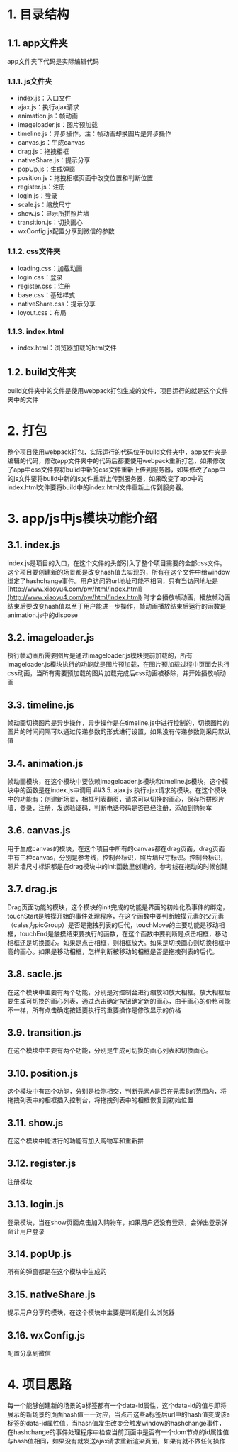 # 1. 目录结构
## 1.1. app文件夹
app文件夹下代码是实际编辑代码
### 1.1.1. js文件夹
- index.js：入口文件
- ajax.js：执行ajax请求
- animation.js：帧动画
- imageloader.js：图片预加载
- timeline.js：异步操作。注：帧动画却换图片是异步操作
- canvas.js：生成canvas
- drag.js：拖拽相框
- nativeShare.js：提示分享
- popUp.js：生成弹窗
- position.js：拖拽相框页面中改变位置和判断位置
- register.js：注册
- login.js：登录
- scale.js：缩放尺寸
- show.js：显示所拼照片墙
- transition.js：切换画心
- wxConfig.js配置分享到微信的参数
### 1.1.2. css文件夹
- loading.css：加载动画
- login.css：登录
- register.css：注册
- base.css：基础样式
- nativeShare.css：提示分享
- loyout.css：布局
### 1.1.3. index.html
- index.html：浏览器加载的html文件

## 1.2. build文件夹
build文件夹中的文件是使用webpack打包生成的文件，项目运行的就是这个文件夹中的文件
# 2. 打包
整个项目使用webpack打包，实际运行的代码位于build文件夹中，app文件夹是编辑的代码，修改app文件夹中的代码后都要使用webpack重新打包，如果修改了app中css文件要将bulid中新的css文件重新上传到服务器，如果修改了app中的js文件要将bulid中新的js文件重新上传到服务器，如果改变了app中的index.html文件要将build中的index.html文件重新上传到服务器。
# 3. app/js中js模块功能介绍
## 3.1. index.js
index.js是项目的入口，在这个文件的头部引入了整个项目需要的全部css文件。这个项目要创建新的场景都是改变hash值去实现的，所有在这个文件中给window绑定了hashchange事件。用户访问的url地址可能不相同，只有当访问地址是[http://www.xiaoyu4.com/pw/html/index.html](http://www.xiaoyu4.com/pw/html/index.html) 时才会播放帧动画，播放帧动画结束后要改变hash值以至于用户能进一步操作，帧动画播放结束后运行的函数是animation.js中的dispose
## 3.2. imageloader.js
执行帧动画所需要图片是通过imageloader.js模块提前加载的，所有imageloader.js模块执行的功能就是图片预加载，在图片预加载过程中页面会执行css动画，当所有需要预加载的图片加载完成后css动画被移除，并开始播放帧动画
## 3.3. timeline.js
帧动画切换图片是异步操作，异步操作是在timeline.js中进行控制的，切换图片的图片的时间间隔可以通过传递参数的形式进行设置，如果没有传递参数则采用默认值
## 3.4. animation.js
帧动画模块，在这个模块中要依赖imageloader.js模块和timeline.js模块，这个模块中的函数是在index.js中调用
##3.5. ajax.js
执行ajax请求的模块。在这个模块中的功能有：创建新场景，相框列表翻页，请求可以切换的画心，保存所拼照片墙，登录，注册，发送验证码，判断电话号码是否已经注册，添加到购物车
## 3.6. canvas.js
用于生成canvas的模块，在这个项目中所有的canvas都在drag页面，drag页面中有三种canvas，分别是参考线，控制台标识，照片墙尺寸标识。控制台标识，照片墙尺寸标识都是在drag模块中的init函数里创建的。参考线在拖动的时候创建
## 3.7. drag.js
Drag页面功能的模块，这个模块的init完成的功能是界面的初始化及事件的绑定，touchStart是触摸开始的事件处理程序，在这个函数中要判断触摸元素的父元素（calss为picGroup）是否是拖拽列表的后代，touchMove的主要功能是移动相框，touchEnd是触摸结束要执行的函数，在这个函数中要判断是点击相框，移动相框还是切换画心。如果是点击相框，则相框放大。如果是切换画心则切换相框中高的画心。如果是移动相框，怎样判断被移动的相框是否是拖拽列表的后代。
## 3.8. sacle.js
在这个模块中主要有两个功能，分别是对控制台进行缩放和放大相框。放大相框后要生成可切换的画心列表，通过点击确定按钮确定新的画心，由于画心的价格可能不一样，所有点击确定按钮要执行的重要操作是修改显示的价格
## 3.9. transition.js
在这个模块中主要有两个功能，分别是生成可切换的画心列表和切换画心。
## 3.10. position.js
这个模块中有四个功能，分别是检测相交，判断元素A是否在元素B的范围内，将拖拽列表中的相框插入控制台，将拖拽列表中的相框恢复到初始位置
## 3.11. show.js
在这个模块中能进行的功能有加入购物车和重新拼
## 3.12. register.js
注册模块
## 3.13. login.js
登录模块，当在show页面点击加入购物车，如果用户还没有登录，会弹出登录弹窗让用户登录
## 3.14. popUp.js
所有的弹窗都是在这个模块中生成的
## 3.15. nativeShare.js
提示用户分享的模块，在这个模块中主要是判断是什么浏览器
## 3.16. wxConfig.js
配置分享到微信
# 4. 项目思路
每一个能够创建新的场景的a标签都有一个data-id属性，这个data-id的值与即将展示的新场景的页面hash值一一对应，当点击这些a标签后url中的hash值变成该a标签的data-id属性值，当hash值发生改变会触发window的hashchange事件，在hashchange的事件处理程序中检查当前页面中是否有一个dom节点的id属性值与hash值相同，如果没有就发送ajax请求重新渲染页面，如果有就不做任何操作